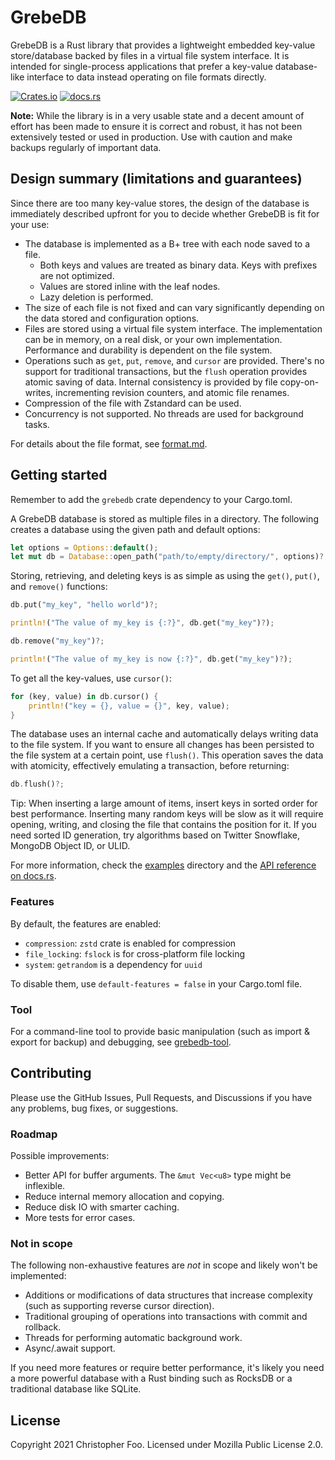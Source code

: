 # GrebeDB

GrebeDB is a Rust library that provides a lightweight embedded key-value store/database backed by files in a virtual file system interface. It is intended for single-process applications that prefer a key-value database-like interface to data instead operating on file formats directly.

[![Crates.io](https://img.shields.io/crates/v/grebedb)](https://crates.io/crates/grebedb) [![docs.rs](https://img.shields.io/docsrs/grebedb)](https://docs.rs/grebedb)

**Note:** While the library is in a very usable state and a decent amount of effort has been made to ensure it is correct and robust, it has not been extensively tested or used in production. Use with caution and make backups regularly of important data.

## Design summary (limitations and guarantees)

Since there are too many key-value stores, the design of the database is immediately described upfront for you to decide whether GrebeDB is fit for your use:

* The database is implemented as a B+ tree with each node saved to a file.
  * Both keys and values are treated as binary data. Keys with prefixes are not optimized.
  * Values are stored inline with the leaf nodes.
  * Lazy deletion is performed.
* The size of each file is not fixed and can vary significantly depending on the data stored and configuration options.
* Files are stored using a virtual file system interface. The implementation can be in memory, on a real disk, or your own implementation. Performance and durability is dependent on the file system.
* Operations such as `get`, `put`, `remove`, and `cursor` are provided. There's no support for traditional transactions, but the `flush` operation provides atomic saving of data. Internal consistency is provided by file copy-on-writes, incrementing revision counters, and atomic file renames.
* Compression of the file with Zstandard can be used.
* Concurrency is not supported. No threads are used for background tasks.

For details about the file format, see [format.md](https://github.com/chfoo/grebedb/blob/main/format.md).

## Getting started

Remember to add the `grebedb` crate dependency to your Cargo.toml.

A GrebeDB database is stored as multiple files in a directory. The following creates a database using the given path and default options:

```rust
let options = Options::default();
let mut db = Database::open_path("path/to/empty/directory/", options)?;
```

Storing, retrieving, and deleting keys is as simple as using the `get()`, `put()`, and `remove()` functions:

```rust
db.put("my_key", "hello world")?;

println!("The value of my_key is {:?}", db.get("my_key")?);

db.remove("my_key")?;

println!("The value of my_key is now {:?}", db.get("my_key")?);
```

To get all the key-values, use `cursor()`:

```rust
for (key, value) in db.cursor() {
    println!("key = {}, value = {}", key, value);
}
```

The database uses an internal cache and automatically delays writing data to the file system. If you want to ensure all changes has been persisted to the file system at a certain point, use `flush()`. This operation saves the data with atomicity, effectively emulating a transaction, before returning:

```rust
db.flush()?;
```

Tip: When inserting a large amount of items, insert keys in sorted order for best performance. Inserting many random keys will be slow as it will require opening, writing, and closing the file that contains the position for it. If you need sorted ID generation, try algorithms based on Twitter Snowflake, MongoDB Object ID, or ULID.

For more information, check the [examples](https://github.com/chfoo/grebedb/tree/main/src/library/examples) directory and the [API reference on docs.rs](https://docs.rs/grebedb).

### Features

By default, the features are enabled:

* `compression`: `zstd` crate is enabled for compression
* `file_locking`: `fslock` is for cross-platform file locking
* `system`: `getrandom` is a dependency for `uuid`

To disable them, use `default-features = false` in your Cargo.toml file.

### Tool

For a command-line tool to provide basic manipulation (such as import & export for backup) and debugging, see [grebedb-tool](https://github.com/chfoo/grebedb/tree/main/src/tool).

## Contributing

Please use the GitHub Issues, Pull Requests, and Discussions if you have any problems, bug fixes, or suggestions.

### Roadmap

Possible improvements:

* Better API for buffer arguments. The `&mut Vec<u8>` type might be inflexible.
* Reduce internal memory allocation and copying.
* Reduce disk IO with smarter caching.
* More tests for error cases.

### Not in scope

The following non-exhaustive features are *not* in scope and likely won't be implemented:

* Additions or modifications of data structures that increase complexity (such as supporting reverse cursor direction).
* Traditional grouping of operations into transactions with commit and rollback.
* Threads for performing automatic background work.
* Async/.await support.

If you need more features or require better performance, it's likely you need a more powerful database with a Rust binding such as RocksDB or a traditional database like SQLite.

## License

Copyright 2021 Christopher Foo. Licensed under Mozilla Public License 2.0.
